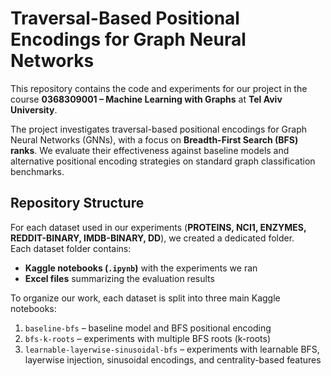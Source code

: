 # Traversal-Based Positional Encodings for Graph Neural Networks

This repository contains the code and experiments for our project in the course **0368309001 – Machine Learning with Graphs** at **Tel Aviv University**.  

The project investigates traversal-based positional encodings for Graph Neural Networks (GNNs), with a focus on **Breadth-First Search (BFS) ranks**. We evaluate their effectiveness against baseline models and alternative positional encoding strategies on standard graph classification benchmarks.

## Repository Structure

For each dataset used in our experiments (**PROTEINS, NCI1, ENZYMES, REDDIT-BINARY, IMDB-BINARY, DD**), we created a dedicated folder.  
Each dataset folder contains:  
- **Kaggle notebooks (`.ipynb`)** with the experiments we ran  
- **Excel files** summarizing the evaluation results  

To organize our work, each dataset is split into three main Kaggle notebooks:  
1. `baseline-bfs` – baseline model and BFS positional encoding  
2. `bfs-k-roots` – experiments with multiple BFS roots (k-roots)  
3. `learnable-layerwise-sinusoidal-bfs` – experiments with learnable BFS, layerwise injection, sinusoidal encodings, and centrality-based features  
